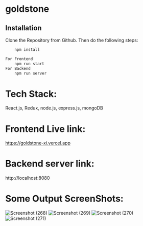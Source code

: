 # goldstone

## Installation

Clone the Repository from Github. Then do the following steps:

```bash
    npm install

For Frontend
    npm run start
For Backend    
    npm run server
```
# Tech Stack:
React.js, Redux, node.js, express.js, mongoDB

# Frontend Live link:
https://goldstone-xi.vercel.app
# Backend server link:
http://localhost:8080

# Some Output ScreenShots:
![Screenshot (268)](https://github.com/Pushpendra-1697/goldstone/assets/104748364/3a8f4f0a-fe2a-4afd-9a95-029121259d2e)
![Screenshot (269)](https://github.com/Pushpendra-1697/goldstone/assets/104748364/7618ff09-5b4f-40db-9b5e-40e7b7d9a1f5)
![Screenshot (270)](https://github.com/Pushpendra-1697/goldstone/assets/104748364/5ef45b81-167c-4020-9836-fd814f57d6a3)
![Screenshot (271)](https://github.com/Pushpendra-1697/goldstone/assets/104748364/882bc10c-67b3-44dd-8d9c-0f3f362092d6)
